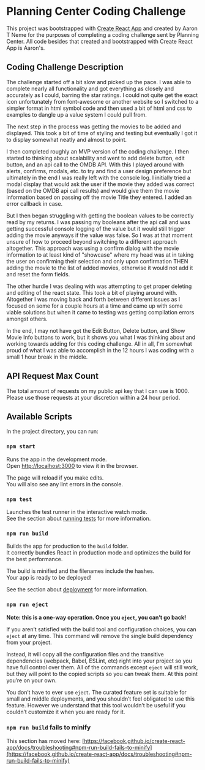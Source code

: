 # Planning Center Coding Challenge

This project was bootstrapped with [Create React App](https://github.com/facebook/create-react-app) and created by Aaron T Neme for the purposes of completing a coding challenge sent by Planning Center. All code besides that created and bootstrapped with Create React App is Aaron's.

## Coding Challenge Description

The challenge started off a bit slow and picked up the pace. I was able to complete nearly all functionality and got everything as closely and accurately as I could, barring the star ratings. I could not quite get the exact icon unfortunately from font-awesome or another website so I switched to a simpler format in html symbol code and then used a bit of html and css to examples to dangle up a value system I could pull from.

The next step in the process was getting the movies to be added and displayed. This took a bit of time of styling and testing but eventually I got it to display somewhat neatly and almost to point.

I then completed roughly an MVP version of the coding challenge. I then started to thinking about scalability and went to add delete button, edit button, and an api call to the OMDB API. With this I played around with alerts, confirms, modals, etc. to try and find a user design preference but ultimately in the end I was really left with the console log. I initially tried a modal display that would ask the user if the movie they added was correct (based on the OMDB api call results) and would give them the movie information based on passing off the movie Title they entered. I added an error callback in case.

But I then began struggling with getting the boolean values to be correctly read by my returns. I was passing my booleans after the api call and was getting successful console logging of the value but it would still trigger adding the movie anyways if the value was false. So I was at that moment unsure of how to proceed beyond switching to a different approach altogether. This approach was using a confirm dialog with the movie information to at least kind of "showcase" where my head was at in taking the user on confirming their selection and only upon confirmation THEN adding the movie to the list of added movies, otherwise it would not add it and reset the form fields.


The other hurdle I was dealing with was attempting to get proper deleting and editing of the react state. This took a bit of playing around with. Altogether I was moving back and forth between different issues as I focused on some for a couple hours at a time and came up with some viable solutions but when it came to testing was getting compilation errors amongst others. 

In the end, I may not have got the Edit Button, Delete button, and Show Movie Info buttons to work, but it shows you what I was thinking about and working towards adding for this coding challenge. All in all, I'm somewhat proud of what I was able to accomplish in the 12 hours I was coding with a small 1 hour break in the middle.

## API Request Max Count
The total amount of requests on my public api key that I can use is 1000. Please use those requests at your discretion within a 24 hour period.

## Available Scripts

In the project directory, you can run:

### `npm start`

Runs the app in the development mode.\
Open [http://localhost:3000](http://localhost:3000) to view it in the browser.

The page will reload if you make edits.\
You will also see any lint errors in the console.

### `npm test`

Launches the test runner in the interactive watch mode.\
See the section about [running tests](https://facebook.github.io/create-react-app/docs/running-tests) for more information.

### `npm run build`

Builds the app for production to the `build` folder.\
It correctly bundles React in production mode and optimizes the build for the best performance.

The build is minified and the filenames include the hashes.\
Your app is ready to be deployed!

See the section about [deployment](https://facebook.github.io/create-react-app/docs/deployment) for more information.

### `npm run eject`

**Note: this is a one-way operation. Once you `eject`, you can’t go back!**

If you aren’t satisfied with the build tool and configuration choices, you can `eject` at any time. This command will remove the single build dependency from your project.

Instead, it will copy all the configuration files and the transitive dependencies (webpack, Babel, ESLint, etc) right into your project so you have full control over them. All of the commands except `eject` will still work, but they will point to the copied scripts so you can tweak them. At this point you’re on your own.

You don’t have to ever use `eject`. The curated feature set is suitable for small and middle deployments, and you shouldn’t feel obligated to use this feature. However we understand that this tool wouldn’t be useful if you couldn’t customize it when you are ready for it.


### `npm run build` fails to minify

This section has moved here: [https://facebook.github.io/create-react-app/docs/troubleshooting#npm-run-build-fails-to-minify](https://facebook.github.io/create-react-app/docs/troubleshooting#npm-run-build-fails-to-minify)
